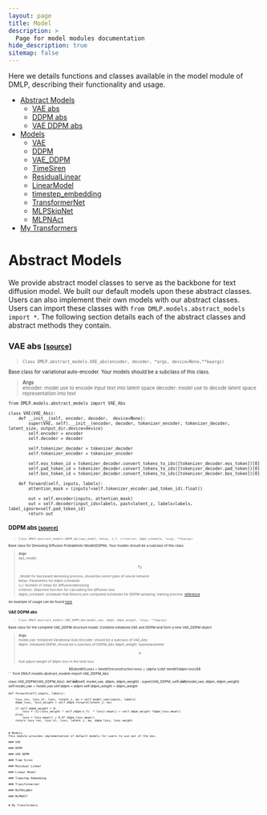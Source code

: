 ```yaml
---
layout: page
title: Model
description: >
  Page for model modules documentation
hide_description: true
sitemap: false
---
```

Here we details functions and classes available in the model module of DMLP, describing their functionality 
and usage.

- [Abstract Models](#abstract-models)
    - [VAE abs](#vae-abs)
    - [DDPM abs](#ddpm-abs)
    - [VAE DDPM abs](#vae-ddpm-abs)
- [Models](#models)
    - [VAE](#vae)
    - [DDPM](#ddpm)
    - [VAE_DDPM](#vae-ddpm)
    - [TimeSiren](#timesiren)
    - [ResidualLinear](#residuallinear)
    - [LinearModel](#linearmodel)
    - [timestep_embedding](#timestep-embedding)
    - [TransformerNet](#transformernet)
    - [MLPSkipNet](#mlpskipnet)
    - [MLPNAct](#MLPNAct)
- [My Transformers](#my-transformer)

# Abstract Models
We provide abstract model classes to serve as the backbone for text diffusion model. We built our default models
upon these abstract classes. Users can also implement their own models with our abstract classes. Users can
import these classes with ```from DMLP.models.abstract_models import *```. The following section details each
of the abstract classes and abstract methods they contain.

### VAE abs <small> [[source]](https://github.com/YunhaoLi12138/DMLP/blob/main/DMLP/models/abstract_models.py)<small>
> ```Class DMLP.abstract_models.VAE_abs(encoder, decoder, *args, device=None,**kwargs) ``` 

Base class for variational auto-encoder. Your models should be a subclass of this class. 
> __Args__  
  encoder: model use to encode input text into latent space
  decoder: model use to decode latent space representation into text

```
from DMLP.models.abstract_models import VAE_Abs

class VAE(VAE_Abs):
    def __init__(self, encoder, decoder,  device=None):
        super(VAE, self).__init__(encoder, decoder, tokenizer_encoder, tokenizer_decoder, latent_size, output_dir,device=device)
        self.encoder = encoder
        self.decoder = decoder

        self.tokenizer_decoder = tokenizer_decoder
        self.tokenizer_encoder = tokenizer_encoder

        self.eos_token_id = tokenizer_decoder.convert_tokens_to_ids([tokenizer_decoder.eos_token])[0]
        self.pad_token_id = tokenizer_decoder.convert_tokens_to_ids([tokenizer_decoder.pad_token])[0]
        self.bos_token_id = tokenizer_decoder.convert_tokens_to_ids([tokenizer_decoder.bos_token])[0]
    
    def forward(self, inputs, labels):
        attention_mask = (inputs!=self.tokenizer_encoder.pad_token_id).float()

        out = self.encoder(inputs, attention_mask)
        out = self.decoder(input_ids=labels, past=latent_z, labels=labels, label_ignore=self.pad_token_id)
        return out
```



### DDPM abs <small>[[source]](https://github.com/YunhaoLi12138/DMLP/blob/main/DMLP/models/abstract_models.py)<small>
> ```Class DMLP.abstract_models.DDPM_abs(eps_model, betas, n_T, criterion, ddpm_schedule, *args, **kwargs) ```

Base class for Denoising Diffusion Probabilistic Model(DDPM). Your models should be a subclass of this class
> __Args__  
  eps_model: $$P_{\theta}$$, Model for backward denoising process, should be some types of neural network  
  betas: Parameters for ddpm scheduler  
  n_t: Number of steps for diffusion/denoising  
  criterion: Objective function for calculating the diffusion loss  
  ddpm_schedule: scheduler that Returns pre-computed schedules for DDPM sampling, training process. [reference](utils.md)

An example of usage can be found [here](https://github.com/YunhaoLi12138/DMLP/blob/main/DMLP/models/models.py)

### VAE DDPM abs
> ```Class DMLP.abstract_models.VAE_DDPM_Abs(model_vae, ddpm, ddpm_weight, *args, **kwargs) ```

Base class for the complete VAE_DDPM structure model. Combine initialized VAE and DDPM and form a new VAE_DDPM object.

> __Args__  
  model_vae: Initialized Variational Auto Encoder, should be a subclass of VAE_Abs  
  ddpm: Initialized DDPM, should be a subclass of DDPM_Abs
  ddpm_weight: hyperparameter $$\alpha$$ that adjust weight of ddpm loss in the total loss.  
  <div align="center"> $$\textbf{Loss} = \textbf{reconstruction loss} + \alpha \cdot \textbf{ddpm loss}$$</div>
```
from DMLP.models.abstract_models import VAE_DDPM_Abs

class VAE_DDPM(VAE_DDPM_Abs):
    def __init__(self, model_vae, ddpm, ddpm_weight) :
        super(VAE_DDPM, self).__init__(model_vae, ddpm, ddpm_weight)
        self.model_vae = model_vae
        self.ddpm = ddpm
        self.ddpm_weight = ddpm_weight

    def forward(self,inputs, labels): 
        
        loss_rec, loss_kl, loss, latent_z, mu = self.model_vae(inputs, labels)
        ddpm_loss, loss_weight = self.ddpm.forward(latent_z, mu)
        
        if self.ddpm_weight > 0:
            loss = (1/(loss_weight * self.ddpm.n_T)  * loss).mean() + self.ddpm_weight *ddpm_loss.mean()
        else:
            loss = loss.mean() + 0.0* ddpm_loss.mean()
        return loss_rec, loss_kl, loss, latent_z, mu, ddpm_loss, loss_weight
```


# Models
This module provides implementation of default models for users to use out of the box.

### VAE

### DDPM

### VAE DDPM

### Time Siren

### Residual Linear

### Linear Model

### Timestep Embedding

### Transformernet

### MLPSKipNet

### MLPNACT


# My Transformers
